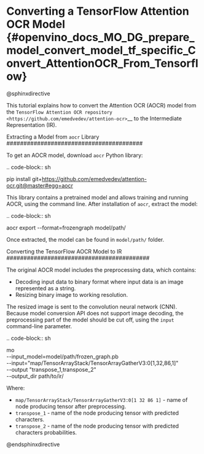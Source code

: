 # Converting a TensorFlow Attention OCR Model {#openvino_docs_MO_DG_prepare_model_convert_model_tf_specific_Convert_AttentionOCR_From_Tensorflow}

@sphinxdirective

This tutorial explains how to convert the Attention OCR (AOCR) model from the `TensorFlow Attention OCR repository <https://github.com/emedvedev/attention-ocr>`__ to the Intermediate Representation (IR).

Extracting a Model from ``aocr`` Library
########################################

To get an AOCR model, download ``aocr`` Python library:

.. code-block:: sh

   pip install git+https://github.com/emedvedev/attention-ocr.git@master#egg=aocr

This library contains a pretrained model and allows training and running AOCR, using the command line. After installation of `aocr`, extract the model:

.. code-block:: sh

   aocr export --format=frozengraph model/path/

Once extracted, the model can be found in ``model/path/`` folder.

Converting the TensorFlow AOCR Model to IR
##########################################

The original AOCR model includes the preprocessing data, which contains:

* Decoding input data to binary format where input data is an image represented as a string.
* Resizing binary image to working resolution.

The resized image is sent to the convolution neural network (CNN). Because model conversion API does not support image decoding, the preprocessing part of the model should be cut off, using the ``input`` command-line parameter.

.. code-block:: sh

   mo \
   --input_model=model/path/frozen_graph.pb \
   --input="map/TensorArrayStack/TensorArrayGatherV3:0[1,32,86,1]" \
   --output "transpose_1,transpose_2" \
   --output_dir path/to/ir/


Where:

* ``map/TensorArrayStack/TensorArrayGatherV3:0[1 32 86 1]`` - name of node producing tensor after preprocessing.
* ``transpose_1`` - name of the node producing tensor with predicted characters.
* ``transpose_2`` - name of the node producing tensor with predicted characters probabilities.

@endsphinxdirective

